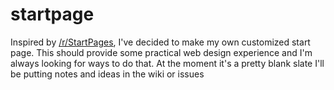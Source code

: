 # startpage
Inspired by [/r/StartPages](https://www.reddit.com/r/startpages/), I've decided to make my own customized start page. This should provide some practical web design experience and I'm always looking for ways to do that. At the moment it's a pretty blank slate I'll be putting notes and ideas in the wiki or issues
